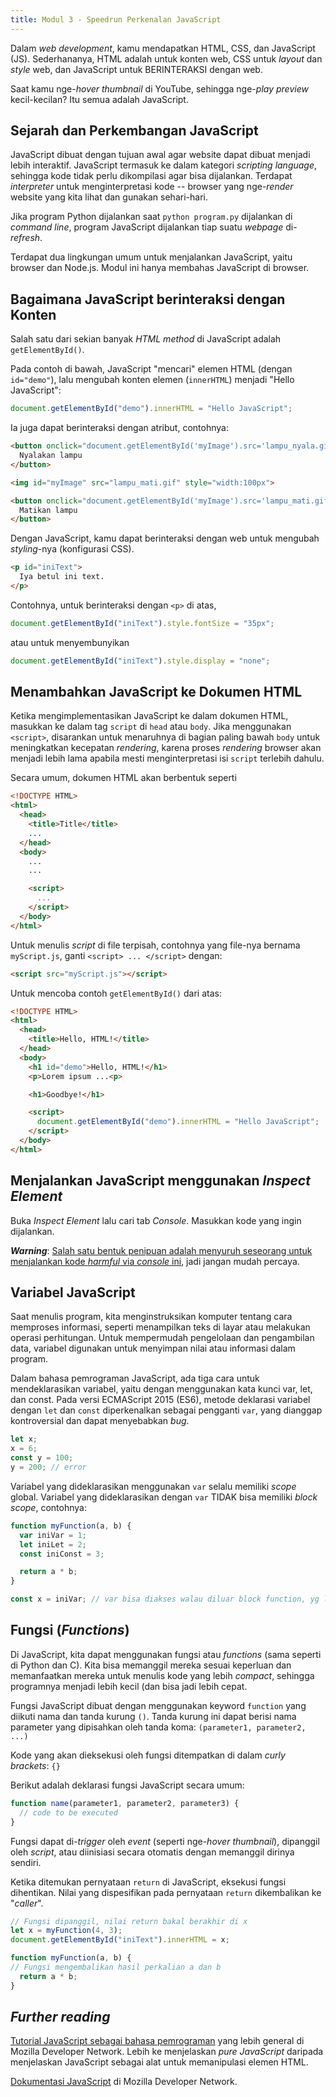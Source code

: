 ```yaml
---
title: Modul 3 - Speedrun Perkenalan JavaScript
---
```


Dalam *web development*, kamu mendapatkan HTML, CSS, dan JavaScript (JS). Sederhananya, HTML adalah untuk konten web, CSS untuk *layout* dan *style* web, dan JavaScript untuk BERINTERAKSI dengan web.

Saat kamu nge-*hover* *thumbnail* di YouTube, sehingga nge-*play* *preview* kecil-kecilan? Itu semua adalah JavaScript.


## Sejarah dan Perkembangan JavaScript

JavaScript dibuat dengan tujuan awal agar website dapat dibuat menjadi lebih interaktif. JavaScript termasuk ke dalam kategori *scripting language*, sehingga kode tidak perlu dikompilasi agar bisa dijalankan. Terdapat *interpreter* untuk menginterpretasi kode -- browser yang nge-*render* website yang kita lihat dan gunakan sehari-hari.

Jika program Python dijalankan saat `python program.py` dijalankan di *command line*, program JavaScript dijalankan tiap suatu *webpage* di-*refresh*.

Terdapat dua lingkungan umum untuk menjalankan JavaScript, yaitu browser dan Node.js. Modul ini hanya membahas JavaScript di browser.


## Bagaimana JavaScript berinteraksi dengan Konten

Salah satu dari sekian banyak *HTML method* di JavaScript adalah `getElementById()`. 

Pada contoh di bawah, JavaScript "mencari" elemen HTML (dengan `id="demo"`), lalu mengubah konten elemen (`innerHTML`) menjadi "Hello JavaScript":

```javascript
document.getElementById("demo").innerHTML = "Hello JavaScript";
```

Ia juga dapat berinteraksi dengan atribut, contohnya:

```html
<button onclick="document.getElementById('myImage').src='lampu_nyala.gif'">
  Nyalakan lampu
</button>

<img id="myImage" src="lampu_mati.gif" style="width:100px">

<button onclick="document.getElementById('myImage').src='lampu_mati.gif'">
  Matikan lampu
</button>
```

Dengan JavaScript, kamu dapat berinteraksi dengan web untuk mengubah *styling*-nya (konfigurasi CSS).

```html
<p id="iniText">
  Iya betul ini text.
</p>
```

Contohnya, untuk berinteraksi dengan `<p>` di atas,

```javascript
document.getElementById("iniText").style.fontSize = "35px";
```

atau untuk menyembunyikan

```javascript
document.getElementById("iniText").style.display = "none";
```

## Menambahkan JavaScript ke Dokumen HTML
Ketika mengimplementasikan JavaScript ke dalam dokumen HTML, masukkan ke dalam tag `script` di `head` atau `body`. Jika menggunakan `<script>`, disarankan untuk menaruhnya di bagian paling bawah `body` untuk meningkatkan kecepatan *rendering*, karena proses *rendering* browser akan menjadi lebih lama apabila mesti menginterpretasi isi `script` terlebih dahulu. 

Secara umum, dokumen HTML akan berbentuk seperti

```html
<!DOCTYPE HTML>
<html>
  <head>
    <title>Title</title>
    ...
  </head>
  <body>
    ...
    ...

    <script>
      ...
    </script>
  </body>
</html>
```

Untuk menulis *script* di file terpisah, contohnya yang file-nya bernama `myScript.js`, ganti `<script> ... </script>` dengan:

```html
<script src="myScript.js"></script>
```

Untuk mencoba contoh `getElementById()` dari atas:

```html
<!DOCTYPE HTML>
<html>
  <head>
    <title>Hello, HTML!</title>
  </head>
  <body>
    <h1 id="demo">Hello, HTML!</h1>
    <p>Lorem ipsum ...<p>

    <h1>Goodbye!</h1>

    <script>
      document.getElementById("demo").innerHTML = "Hello JavaScript";
    </script>
  </body>
</html>
```

## Menjalankan JavaScript menggunakan *Inspect Element*
Buka *Inspect Element* lalu cari tab *Console*. Masukkan kode yang ingin dijalankan.

***Warning***: [Salah satu bentuk penipuan adalah menyuruh seseorang untuk menjalankan kode *harmful* via *console* ini](https://en.wikipedia.org/wiki/Self-XSS), jadi jangan mudah percaya.

## Variabel JavaScript
Saat menulis program, kita menginstruksikan komputer tentang cara memproses informasi, seperti menampilkan teks di layar atau melakukan operasi perhitungan. Untuk mempermudah pengelolaan dan pengambilan data, variabel digunakan untuk menyimpan nilai atau informasi dalam program.

Dalam bahasa pemrograman JavaScript, ada tiga cara untuk mendeklarasikan variabel, yaitu dengan menggunakan kata kunci var, let, dan const. Pada versi ECMAScript 2015 (ES6), metode deklarasi variabel dengan `let` dan `const` diperkenalkan sebagai pengganti `var`, yang dianggap kontroversial dan dapat menyebabkan *bug*.

```javascript
let x;
x = 6;
const y = 100;
y = 200; // error
```

Variabel yang dideklarasikan menggunakan `var` selalu memiliki *scope* global.
Variabel yang dideklarasikan dengan `var` TIDAK bisa memiliki *block scope*, contohnya:

```javascript
function myFunction(a, b) {
  var iniVar = 1;
  let iniLet = 2;
  const iniConst = 3;

  return a * b;
}

const x = iniVar; // var bisa diakses walau diluar block function, yg laen kagak
```

## Fungsi (*Functions*)
Di JavaScript, kita dapat menggunakan fungsi atau *functions* (sama seperti di Python dan C). Kita bisa memanggil mereka sesuai keperluan dan memanfaatkan mereka untuk menulis kode yang lebih *compact*, sehingga programnya menjadi lebih kecil (dan bisa jadi lebih cepat.

Fungsi JavaScript dibuat dengan menggunakan keyword `function` yang diikuti nama dan tanda kurung `()`. Tanda kurung ini dapat berisi nama parameter yang dipisahkan oleh tanda koma: `(parameter1, parameter2, ...)`

Kode yang akan dieksekusi oleh fungsi ditempatkan di dalam *curly brackets*: `{}`

Berikut adalah deklarasi fungsi JavaScript secara umum:

```javascript
function name(parameter1, parameter2, parameter3) {
  // code to be executed
}
```

Fungsi dapat di-*trigger* oleh *event* (seperti nge-*hover* *thumbnail*), dipanggil oleh *script*, atau diinisiasi secara otomatis dengan memanggil dirinya sendiri.

Ketika ditemukan pernyataan `return` di JavaScript, eksekusi fungsi dihentikan. Nilai yang dispesifikan pada pernyataan `return` dikembalikan ke "*caller*".

```javascript
// Fungsi dipanggil, nilai return bakal berakhir di x
let x = myFunction(4, 3);
document.getElementById("iniText").innerHTML = x;

function myFunction(a, b) {
// Fungsi mengembalikan hasil perkalian a dan b
  return a * b;
}
```

## *Further reading*
[Tutorial JavaScript sebagai bahasa pemrograman](https://developer.mozilla.org/en-US/docs/Web/JavaScript/Guide) yang lebih general di Mozilla Developer Network. Lebih ke menjelaskan *pure JavaScript* daripada menjelaskan JavaScript sebagai alat untuk memanipulasi elemen HTML.

[Dokumentasi JavaScript](https://developer.mozilla.org/en-US/docs/Web/JavaScript/Reference) di Mozilla Developer Network.
